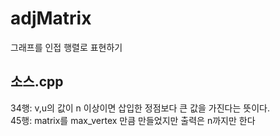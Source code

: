# adjMatrix
그래프를 인접 행렬로 표현하기

## 소스.cpp
34행: v,u의 값이 n 이상이면 삽입한 정점보다 큰 값을 가진다는 뜻이다.<br>
45행: matrix를 max_vertex 만큼 만들었지만 출력은 n까지만 한다
